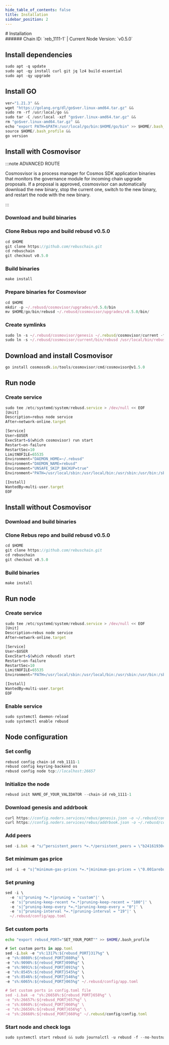 ```yaml
---
hide_table_of_contents: false
title: Installation
sidebar_position: 2
---
```


<div class="h1-with-icon icon-rebus">
# Installation
</div>
###### Chain ID: `reb_1111-1` | Current Node Version: `v0.5.0`

## Install dependencies

```js
sudo apt -q update
sudo apt -qy install curl git jq lz4 build-essential
sudo apt -qy upgrade
```

## Install GO
```js
ver="1.21.3" &&
wget "https://golang.org/dl/go$ver.linux-amd64.tar.gz" &&
sudo rm -rf /usr/local/go &&
sudo tar -C /usr/local -xzf "go$ver.linux-amd64.tar.gz" &&
rm "go$ver.linux-amd64.tar.gz" &&
echo "export PATH=$PATH:/usr/local/go/bin:$HOME/go/bin" >> $HOME/.bash_profile &&
source $HOME/.bash_profile &&
go version
```

## Install with Cosmovisor
:::note ADVANCED ROUTE

Cosmosvisor is a process manager for Cosmos SDK application binaries that monitors the governance module for incoming chain upgrade proposals. If a proposal is approved, cosmosvisor can automatically download the new binary, stop the current one, switch to the new binary, and restart the node with the new binary.

:::
### Download and build binaries
### Clone Rebus repo and build rebusd v0.5.0
```js
cd $HOME
git clone https://github.com/rebuschain.git
cd rebuschain
git checkout v0.5.0
```

### Build binaries
```js
make install
```
### Prepare binaries for Cosmovisor
```js
cd $HOME
mkdir -p ~/.rebusd/cosmovisor/upgrades/v0.5.0/bin
mv $HOME/go/bin/rebusd ~/.rebusd/cosmovisor/upgrades/v0.5.0/bin/
```

### Create symlinks
```js
sudo ln -s ~/.rebusd/cosmovisor/genesis ~/.rebusd/cosmovisor/current -f
sudo ln -s ~/.rebusd/cosmovisor/current/bin/rebusd /usr/local/bin/rebusd -f
```

## Download and install Cosmovisor
```js
go install cosmossdk.io/tools/cosmovisor/cmd/cosmovisor@v1.5.0
```

## Run node
### Create service
```js
sudo tee /etc/systemd/system/rebusd.service > /dev/null << EOF
[Unit]
Description=rebus node service
After=network-online.target

[Service]
User=$USER
ExecStart=$(which cosmovisor) run start
Restart=on-failure
RestartSec=10
LimitNOFILE=65535
Environment="DAEMON_HOME=~/.rebusd"
Environment="DAEMON_NAME=rebusd"
Environment="UNSAFE_SKIP_BACKUP=true"
Environment="PATH=/usr/local/sbin:/usr/local/bin:/usr/sbin:/usr/bin:/sbin:/bin:/usr/games:/usr/local/games:/snap/bin:~/.rebusd/cosmovisor/current/bin"

[Install]
WantedBy=multi-user.target
EOF
```

## Install without Cosmovisor

### Download and build binaries
### Clone Rebus repo and build rebusd v0.5.0
```js
cd $HOME
git clone https://github.com/rebuschain.git
cd rebuschain
git checkout v0.5.0
```

### Build binaries
```js
make install
```

## Run node
### Create service
```js
sudo tee /etc/systemd/system/rebusd.service > /dev/null << EOF
[Unit]
Description=rebus node service
After=network-online.target

[Service]
User=$USER
ExecStart=$(which rebusd) start
Restart=on-failure
RestartSec=10
LimitNOFILE=65535
Environment="PATH=/usr/local/sbin:/usr/local/bin:/usr/sbin:/usr/bin:/sbin:/bin:/usr/games:/usr/local/games:/snap/bin"

[Install]
WantedBy=multi-user.target
EOF
```

### Enable service
```js
sudo systemctl daemon-reload
sudo systemctl enable rebusd
```

## Node configuration
### Set config
```js
rebusd config chain-id reb_1111-1
rebusd config keyring-backend os
rebusd config node tcp://localhost:26657
```

### Initialize the node
```js
rebusd init NAME_OF_YOUR_VALIDATOR --chain-id reb_1111-1
```

### Download genesis and addrbook
```js
curl https://config.noders.services/rebus/genesis.json -o ~/.rebusd/config/genesis.json
curl https://config.noders.services/rebus/addrbook.json -o ~/.rebusd/config/addrbook.json
```
### Add peers
```js
sed -i.bak -e "s/^persistent_peers *=.*/persistent_peers = \"b24161930ca5caa47a3dc7ba202629ade832a839@rebus-rpc.noders.services:14056\"/" ~/.rebusd/config/config.toml
```

### Set minimum gas price
```js
sed -i -e "s|^minimum-gas-prices *=.*|minimum-gas-prices = \"0.001arebus\"|" ~/.rebusd/config/app.toml
```
### Set pruning
```js
sed -i \
  -e 's|^pruning *=.*|pruning = "custom"|' \
  -e 's|^pruning-keep-recent *=.*|pruning-keep-recent = "100"|' \
  -e 's|^pruning-keep-every *=.*|pruning-keep-every = "0"|' \
  -e 's|^pruning-interval *=.*|pruning-interval = "19"|' \
  ~/.rebusd/config/app.toml
```

### Set custom ports

```bash
echo "export rebusd_PORT="SET_YOUR_PORT"" >> $HOME/.bash_profile
```

```js
# Set custom ports in app.toml
sed -i.bak -e "s%:1317%:${rebusd_PORT}317%g" \
-e "s%:8080%:${rebusd_PORT}080%g" \
-e "s%:9090%:${rebusd_PORT}090%g" \
-e "s%:9091%:${rebusd_PORT}091%g" \
-e "s%:8545%:${rebusd_PORT}545%g" \
-e "s%:8546%:${rebusd_PORT}546%g" \
-e "s%:6065%:${rebusd_PORT}065%g" ~/.rebusd/config/app.toml

# Set custom ports in config.toml file
sed -i.bak -e "s%:26658%:${rebusd_PORT}658%g" \
-e "s%:26657%:${rebusd_PORT}657%g" \
-e "s%:6060%:${rebusd_PORT}060%g" \
-e "s%:26656%:${rebusd_PORT}656%g" \
-e "s%:26660%:${rebusd_PORT}660%g" ~/.rebusd/config/config.toml
```

### Start node and check logs
```js
sudo systemctl start rebusd && sudo journalctl -u rebusd -f --no-hostname -o cat
```
